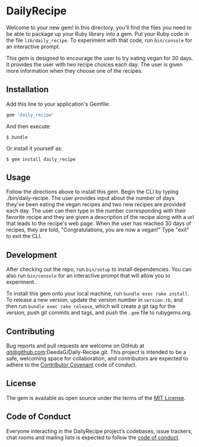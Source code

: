 # DailyRecipe

Welcome to your new gem! In this directory, you'll find the files you need to be able to package up your Ruby library into a gem. Put your Ruby code in the file `lib/daily_recipe`. To experiment with that code, run `bin/console` for an interactive prompt.

 This gem is designed to encourage the user to try eating vegan for 30 days.  It provides the user with two recipe choices each day.  The user is given more information when they choose one of the recipes.

## Installation

Add this line to your application's Gemfile:

```ruby
gem 'daily_recipe'
```

And then execute:

    $ bundle

Or install it yourself as:

    $ gem install daily_recipe

## Usage

Follow the directions above to install this gem.  Begin the CLI by typing ./bin/daily-recipe.  The user provides input about the number of days they've been eating the vegan recipes and two new recipes are provided each day.  The user can then type in the number corresponding with their favorite recipe and they are given a description of the recipe along with a url that leads to the recipe's web page.  When the user has reached 30 days of recipes, they are told, "Congratulations, you are now a vegan!"  Type "exit" to exit the CLI.

## Development

After checking out the repo, run `bin/setup` to install dependencies. You can also run `bin/console` for an interactive prompt that will allow you to experiment.

To install this gem onto your local machine, run `bundle exec rake install`. To release a new version, update the version number in `version.rb`, and then run `bundle exec rake release`, which will create a git tag for the version, push git commits and tags, and push the `.gem` file to rubygems.org.

## Contributing

Bug reports and pull requests are welcome on GitHub at git@github.com:DeedaG/Daily-Recipe.git. This project is intended to be a safe, welcoming space for collaboration, and contributors are expected to adhere to the [Contributor Covenant](http://contributor-covenant.org) code of conduct.

## License

The gem is available as open source under the terms of the [MIT License](https://opensource.org/licenses/MIT).

## Code of Conduct

Everyone interacting in the DailyRecipe project’s codebases, issue trackers, chat rooms and mailing lists is expected to follow the [code of conduct](https://github.com/'DeedaG'/daily_recipe/blob/master/CODE_OF_CONDUCT.md).
